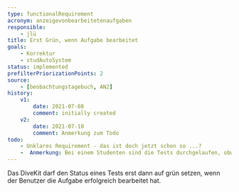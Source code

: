 ```yaml
---
type: functionalRequirement
acronym: anzeigevonbearbeitetenaufgaben
responsible: 
    - jlü
title: Erst Grün, wenn Aufgabe bearbeitet
goals: 
    - Korrektur
    - studAutoSystem
status: implemented
prefilterPriorizationPoints: 2
source:
    - [beobachtungstagebuch, AN2]
history:
    v1:
        date: 2021-07-08
        comment: initially created
    v2:
        date: 2021-07-10
        comment: Anmerkung zum Todo
todo: 
    - Unklares Requirement - das ist doch jetzt schon so ...? 
    -  Anmerkung: Bei einem Studenten sind die Tests durchgelaufen, obwohl die Aufgabe offensichtlich nicht richtig war 
---
```


Das DiveKit darf den Status eines Tests erst dann auf grün setzen, wenn der Benutzer die Aufgabe erfolgreich bearbeitet hat.
